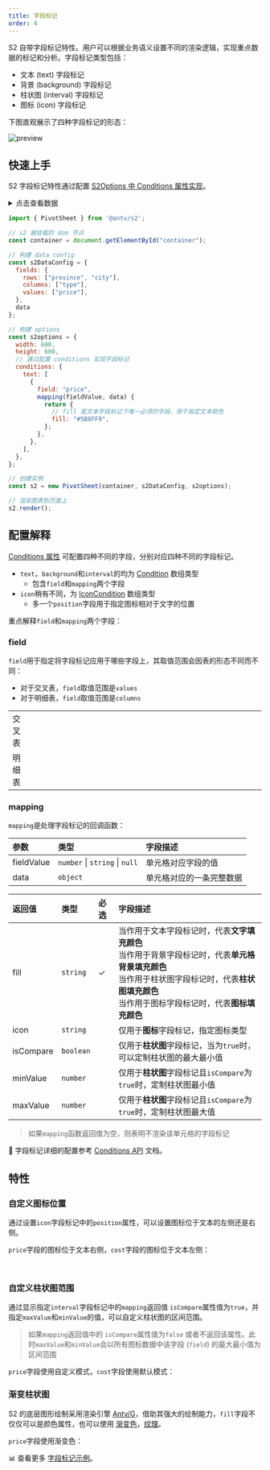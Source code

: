 ```yaml
---
title: 字段标记
order: 4
---
```


S2 自带字段标记特性。用户可以根据业务语义设置不同的渲染逻辑，实现重点数据的标记和分析。字段标记类型包括：

* 文本 (text) 字段标记
* 背景 (background) 字段标记
* 柱状图 (interval) 字段标记
* 图标 (icon) 字段标记

下图直观展示了四种字段标记的形态：

![preview](https://gw.alipayobjects.com/zos/antfincdn/UagqR4rrA/8c408479-cc79-4c7f-964f-8afeccbe8dba.png)

## 快速上手

S2 字段标记特性通过配置 [S2Options 中 Conditions 属性实现](/zh/docs/api/general/S2Options#conditions)。

<details>
<summary>点击查看数据</summary>

```js
const data=[
  {
    "province": "浙江",
    "city": "杭州",
    "type": "笔",
    "price": "1"
  },
  {
    "province": "浙江",
    "city": "杭州",
    "type": "纸张",
    "price": "2"
  },
  {
    "province": "浙江",
    "city": "舟山",
    "type": "笔",
    "price": "17"
  },
  {
    "province": "浙江",
    "city": "舟山",
    "type": "纸张",
    "price": "6"
  },
  {
    "province": "吉林",
    "city": "丹东",
    "type": "笔",
    "price": "8"
  },
  {
    "province": "吉林",
    "city": "白山",
    "type": "笔",
    "price": "12"
  },
  {
    "province": "吉林",
    "city": "丹东",
    "type": " 纸张",
    "price": "3"
  },
  {
    "province": "吉林",
    "city": "白山",
    "type": "纸张",
    "price": "25"
  },

  {
    "province": "浙江",
    "city": "杭州",
    "type": "笔",
    "cost": "0.5"
  },
  {
    "province": "浙江",
    "city": "杭州",
    "type": "纸张",
    "cost": "20"
  },
  {
    "province": "浙江",
    "city": "舟山",
    "type": "笔",
    "cost": "1.7"
  },
  {
    "province": "浙江",
    "city": "舟山",
    "type": "纸张",
    "cost": "0.12"
  },
  {
    "province": "吉林",
    "city": "丹东",
    "type": "笔",
    "cost": "10"
  },
  {
    "province": "吉林",
    "city": "白山",
    "type": "笔",
    "cost": "9"
  },
  {
    "province": "吉林",
    "city": "丹东",
    "type": " 纸张",
    "cost": "3"
  },
  {
    "province": "吉林",
    "city": "白山",
    "type": "纸张",
    "cost": "1"
  }
]
```

</details>

```js
import { PivotSheet } from '@antv/s2';

// s2 被挂载的 dom 节点
const container = document.getElementById("container");

// 构建 data config 
const s2DataConfig = {
  fields: {
    rows: ["province", "city"],
    columns: ["type"],
    values: ["price"],
  },
  data
};

// 构建 options
const s2options = {
  width: 600,
  height: 600,
  // 通过配置 conditions 实现字段标记   
  conditions: {
    text: [
      {
        field: "price",
        mapping(fieldValue, data) {
          return {
            // fill 是文本字段标记下唯一必须的字段，用于指定文本颜色
            fill: "#5B8FF9",
          };
        },
      },
    ],
  },
};

// 创建实例
const s2 = new PivotSheet(container, s2DataConfig, s2options);

// 渲染图表到页面上
s2.render();
```

<playground path='conditions/basic/demo/text.ts' rid='container' height='400'></playground>

## 配置解释

[Conditions 属性](/zh/docs/api/general/S2Options#conditions) 可配置四种不同的字段，分别对应四种不同的字段标记。

* `text`，`background`和`interval`的均为 [Condition](/zh/docs/api/general/S2Options#condition) 数组类型
  * 包含`field`和`mapping`两个字段
* `icon`稍有不同，为 [IconCondition](/zh/docs/api/general/S2Options#iconcondition) 数组类型
  * 多一个`position`字段用于指定图标相对于文字的位置

重点解释`field`和`mapping`两个字段：

### field

`field`用于指定将字段标记应用于哪些字段上，其取值范围会因表的形态不同而不同：

* 对于交叉表，`field`取值范围是`values`
* 对于明细表，`field`取值范围是`columns`

 <table
        style="width: 100%; outline: none; border-collapse: collapse;"
      >
        <colgroup>
          <col width="5%"/>
          <col width="95%" />
        </colgroup>
        <tbody>
        <tr style="height: 33px;">
            <td style="text-align: center;">
            交叉表
            </td>
            <td>
               <playground path="conditions/basic/demo/text.ts" rid='pivot' height='300'></playground>
            </td>
          </tr>
         <tr>
            <td style="text-align: center;">
             明细表
            </td>
              <td >
               <playground path="conditions/basic/demo/table-text.ts" rid='table' height='300'></playground>
            </td>
          </tr>
        </tbody>
  </table>

### ​mapping

`mapping`是处理字段标记的回调函数：

| 参数    | 类型     | 字段描述     |
| :------- | :-------- | :------------ |
| fieldValue   | `number` &#124; `string`  &#124; `null`       | 单元格对应字段的值      |
| data | `object` | 单元格对应的​一条完整数据 |

| 返回值    | 类型    | 必选 | 字段描述     |
| :------- | :-------- | :---- | :----------- |
| fill   | `string`   | ✓  | 当作用于文本字段标记时，代表**文字填充颜色** <br>当作用于背景字段标记时，代表**单元格背景填充颜色** <br>当作用于柱状图字段标记时，代表**柱状图填充颜色** <br>当作用于图标字段标记时，代表**图标填充颜色** <br>      |
| icon | `string` | |仅用于**图标**字段标记，指定图标类型 |
| isCompare | `boolean` | |仅用于**柱状图**字段标记，当为`true`时，可以定制柱状图的最大最小值|
| minValue | `number` | |仅用于**柱状图**字段标记且`isCompare`为`true`时，定制柱状图最小值 |
| maxValue | `number` | |仅用于**柱状图**字段标记且`isCompare`为`true`时，定制柱状图最大值 |

> 如果`mapping`函数返回值为空，则表明不渲染该单元格的字段标记

🎨 字段标记详细的配置参考 [Conditions API](/zh/docs/api/general/S2Options#conditions) 文档。

## 特性

### 自定义图标位置

通过设置`icon`字段标记中的`position`属性，可以设置图标位于文本的左侧还是右侧。

`price`字段的图标位于文本右侧，`cost`字段的图标位于文本左侧：
<playground path="conditions/basic/demo/icon.ts" rid='icon'></playground>

​

### 自定义柱状图范围

通过显示指定`interval`字段标记中的`mapping`返回值 `isCompare`属性值为`true`，并指定`maxValue`和`minValue`的值，可以自定义柱状图的区间范围。
> 如果`mapping`返回值中的 `isCompare`属性值为`false` 或者不返回该属性。此时`maxValue`和`minValue`会以所有图标数据中该字段 (`field`) 的最大最小值为区间范围

`price`字段使用自定义模式，`cost`字段使用默认模式：
<playground path="conditions/basic/demo/interval.ts" rid='interval'></playground>

### 渐变柱状图

S2 的底层图形绘制采用渲染引擎 [Antv/G](https://g.antv.vision/zh/docs/guide/introduce)，借助其强大的绘制能力，`fill`字段不仅仅可以是颜色属性，也可以使用 [渐变色](https://g.antv.vision/zh/docs/api/shape/attrs#%E6%B8%90%E5%8F%98%E8%89%B2)，[纹理](https://g.antv.vision/zh/docs/api/shape/attrs#%E7%BA%B9%E7%90%86)。

`price`字段使用渐变色：
<playground path="conditions/advanced/demo/gradient-interval.ts" rid='gradient'></playground>

​📊 查看更多 [字段标记示例](/zh/examples/conditions/basic#text)。
